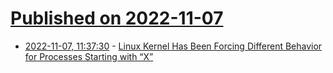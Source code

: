 # [Published on 2022-11-07](index.md)

* [2022-11-07, 11:37:30](https://news.ycombinator.com/item?id=33504560) - [Linux Kernel Has Been Forcing Different Behavior for Processes Starting with “X”](https://www.phoronix.com/news/Linux-DRM-Process-Start-With-X)
